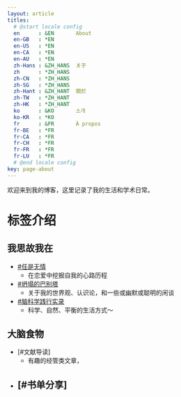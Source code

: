 ```yaml
---
layout: article
titles:
  # @start locale config
  en      : &EN       About
  en-GB   : *EN
  en-US   : *EN
  en-CA   : *EN
  en-AU   : *EN
  zh-Hans : &ZH_HANS  关于
  zh      : *ZH_HANS
  zh-CN   : *ZH_HANS
  zh-SG   : *ZH_HANS
  zh-Hant : &ZH_HANT  關於
  zh-TW   : *ZH_HANT
  zh-HK   : *ZH_HANT
  ko      : &KO       소개
  ko-KR   : *KO
  fr      : &FR       À propos
  fr-BE   : *FR
  fr-CA   : *FR
  fr-CH   : *FR
  fr-FR   : *FR
  fr-LU   : *FR
  # @end locale config
key: page-about
---
```


欢迎来到我的博客，这里记录了我的生活和学术日常。

# 标签介绍

## 我思故我在
- [#任是无情](https://chloecamphor.github.io/archive.html?tag=任是无情)
  - 在恋爱中挖掘自我的心路历程
- [#坍塌的巴别塔](https://chloecamphor.github.io/archive.html?tag=坍塌的巴别塔)
  - 关于我的世界观、认识论，和一些或幽默或聪明的闲谈
- [#脑科学践行实录](https://chloecamphor.github.io/archive.html?tag=脑科学践行实录)
  - 科学、自然、平衡的生活方式～

## 大脑食物
- [#文献导读]
  - 有趣的经管类文章，
- [#书单分享]
  - 


